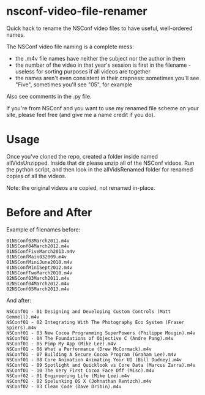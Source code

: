 nsconf-video-file-renamer
=========================

Quick hack to rename the NSConf video files to have useful, well-ordered names.

The NSConf video file naming is a complete mess:

* the .m4v file names have neither the subject nor the author in them
* the number of the video in that year's session is first in the filename - useless for sorting purposes if all videos are together
* the names aren't even consistent in their crapness: sometimes you'll see "Five", sometimes you'll see "05", for example

Also see comments in the .py file.

If you're from NSConf and you want to use my renamed file scheme on your site, please feel free (and give me a name credit if you do).

Usage
=====

Once you've cloned the repo, created a folder inside named allVidsUnzipped. Inside that dir please unzip all of the NSConf videos.
Run the python script, and then look in the allVidsRenamed folder for renamed copies of all the videos.

Note: the original videos are copied, not renamed in-place.

Before and After
================

Example of filenames before:

```
01NSConf03March2011.m4v
01NSConf04March2012.m4v
01NSConfFiveMarch2013.m4v
01NSConfMain032009.m4v
01NSConfMiniJune2010.m4v
01NSConfMiniSept2012.m4v
01NSConfTwoMarch2010.m4v
02NSConf03March2011.m4v
02NSConf04March2012.m4v
02NSConf05March2013.m4v
```

And after:

```
NSConf01 - 01 Designing and Developing Custom Controls (Matt Gemmell).m4v
NSConf01 - 02 Integrating With The Photography Eco System (Fraser Spiers).m4v
NSConf01 - 03 New Cocoa Programming SuperPowers (Philippe Mougin).m4v
NSConf01 - 04 The Foundations of Objective C (Andre Pang).m4v
NSConf01 - 05 Pimp My App (Mike Lee).m4v
NSConf01 - 06 What a Performance (Drew McCormack).m4v
NSConf01 - 07 Building A Secure Cocoa Program (Graham Lee).m4v
NSConf01 - 08 Core Animation Animating Your UI (Bill Dudney).m4v
NSConf01 - 09 Spotlight and Quicklook vs Core Data (Marcus Zarra).m4v
NSConf01 - 10 The Very First Cocoa Face Off (Misc).m4v
NSConf02 - 01 Engineering Life (Mike Lee).m4v
NSConf02 - 02 Spelunking OS X (Johnathan Rentzch).m4v
NSConf02 - 03 Clean Code (Dave Dribin).m4v
```

